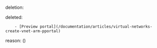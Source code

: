 deletion:

deleted:

		- [Preview portal](/documentation/articles/virtual-networks-create-vnet-arm-pportal)

reason: ()

